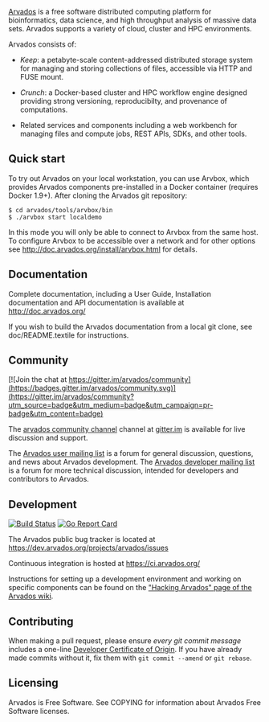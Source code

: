 [comment]: # (Copyright © The Arvados Authors. All rights reserved.)
[comment]: # ()
[comment]: # (SPDX-License-Identifier: CC-BY-SA-3.0)

[Arvados](https://arvados.org) is a free software distributed computing platform
for bioinformatics, data science, and high throughput analysis of massive data
sets.  Arvados supports a variety of cloud, cluster and HPC environments.

Arvados consists of:

* *Keep*: a petabyte-scale content-addressed distributed storage system for managing and
  storing collections of files, accessible via HTTP and FUSE mount.

* *Crunch*: a Docker-based cluster and HPC workflow engine designed providing
  strong versioning, reproducibilty, and provenance of computations.

* Related services and components including a web workbench for managing files
  and compute jobs, REST APIs, SDKs, and other tools.

## Quick start

To try out Arvados on your local workstation, you can use Arvbox, which
provides Arvados components pre-installed in a Docker container (requires
Docker 1.9+).  After cloning the Arvados git repository:

```
$ cd arvados/tools/arvbox/bin
$ ./arvbox start localdemo
```

In this mode you will only be able to connect to Arvbox from the same host.  To
configure Arvbox to be accessible over a network and for other options see
http://doc.arvados.org/install/arvbox.html for details.

## Documentation

Complete documentation, including a User Guide, Installation documentation and
API documentation is available at http://doc.arvados.org/

If you wish to build the Arvados documentation from a local git clone, see
doc/README.textile for instructions.

## Community

[![Join the chat at https://gitter.im/arvados/community](https://badges.gitter.im/arvados/community.svg)](https://gitter.im/arvados/community?utm_source=badge&utm_medium=badge&utm_campaign=pr-badge&utm_content=badge)

The [arvados community channel](https://gitter.im/arvados/community)
channel at [gitter.im](https://gitter.im) is available for live
discussion and support.

The
[Arvados user mailing list](http://lists.arvados.org/mailman/listinfo/arvados)
is a forum for general discussion, questions, and news about Arvados
development.  The
[Arvados developer mailing list](http://lists.arvados.org/mailman/listinfo/arvados-dev)
is a forum for more technical discussion, intended for developers and
contributors to Arvados.

## Development

[![Build Status](https://ci.arvados.org/buildStatus/icon?job=run-tests)](https://ci.arvados.org/job/run-tests/)
[![Go Report Card](https://goreportcard.com/badge/github.com/arvados/arvados)](https://goreportcard.com/report/github.com/arvados/arvados)

The Arvados public bug tracker is located at https://dev.arvados.org/projects/arvados/issues

Continuous integration is hosted at https://ci.arvados.org/

Instructions for setting up a development environment and working on specific
components can be found on the
["Hacking Arvados" page of the Arvados wiki](https://dev.arvados.org/projects/arvados/wiki/Hacking).

## Contributing

When making a pull request, please ensure *every git commit message* includes a one-line [Developer Certificate of Origin](https://dev.arvados.org/projects/arvados/wiki/Developer_Certificate_Of_Origin). If you have already made commits without it, fix them with `git commit --amend` or `git rebase`.

## Licensing

Arvados is Free Software.  See COPYING for information about Arvados Free
Software licenses.
